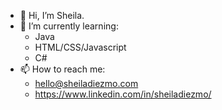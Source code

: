 - 👋 Hi, I’m Sheila.
- 🌱 I’m currently learning:
  - Java
  - HTML/CSS/Javascript
  - C#
- 📫 How to reach me:
  - hello@sheiladiezmo.com
  - https://www.linkedin.com/in/sheiladiezmo/
